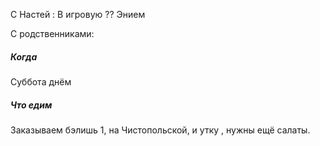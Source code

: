 С Настей :
В игровую ??
Энием

С родственниками:
##### Когда 
Суббота днём
##### Что едим
Заказываем бэлишь 1,  на Чистопольской, и утку , нужны ещё салаты.
